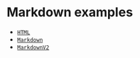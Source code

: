 # Markdown examples

* [`HTML`](html.js)
* [`Markdown`](markdown.js)
* [`MarkdownV2`](markdown-v2.js)
